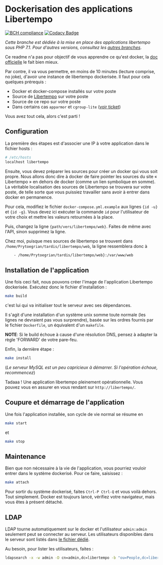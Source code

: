 # Dockerisation des applications Libertempo

[![BCH compliance](https://bettercodehub.com/edge/badge/libertempo/docker?branch=php71)](https://bettercodehub.com/)
[![Codacy Badge](https://api.codacy.com/project/badge/Grade/aada840da70941398538a1ec70950e16)](https://www.codacy.com/app/libertempo/docker)

*Cette branche est dédiée à la mise en place des applications libertempo sous PHP 7.1. Pour d'autres versions, consultez les [autres branches](https://github.com/libertempo/docker/branches)*.

Ce readme n'a pas pour objectif de vous apprendre ce qu'est docker, la [doc officielle](https://docs.docker.com/) le fait bien mieux.

Par contre, il va vous permettre, en moins de 10 minutes (lecture comprise, no joke), d'avoir une instance de libertempo dockerisée. Il faut pour cela quelques prérequis :

* Docker et docker-compose installés sur votre poste
* Source de [Libertempo](https://github.com/libertempo/web) sur votre poste
* Source de ce repo sur votre poste
* Dans certains cas `apparmor` et `cgroup-lite` ([voir ticket](https://github.com/Prytoegrian/libertempo-docker/issues/5))

Vous avez tout cela, alors c'est parti !

## Configuration

La première des étapes est d'associer une IP à votre application dans le fichier hosts :

```bash
# /etc/hosts
localhost libertempo
```

Ensuite, vous devez préparer les sources pour créer un docker qui vous soit propre. Nous allons donc dire à docker de faire pointer les sources du site « Libertempo » en dehors de docker (comme un lien symbolique en somme).
La véritable localisation des sources de Libertempo se trouvera sur votre poste, de telle sorte que vous puissiez travailler sans avoir à entrer dans docker en permanence.

Pour cela, modifiez le fichier `docker-compose.yml.example` aux lignes `{id -u}` et `{id -g}`. Vous devez ici exécuter la commande `id` pour l'utilisateur de votre choix et mettre les valeurs retournées à la place.

Puis, changez la ligne `{path/vers/libertempo/web}`. Faites de même avec l'API, sinon supprimez la ligne.

Chez moi, puisque mes sources de libertempo se trouvent dans `/home/Prytoegrian/tardis/libertempo/web`, la ligne ressemblera donc à

```bash
    - /home/Prytoegrian/tardis/libertempo/web}:/var/www/web
```

## Installation de l'application

Une fois ceci fait, nous pouvons créer l'image de l'application Libertempo dockerisée. Exécutez donc le fichier d'installation :

```bash
make build
```

c'est lui qui va initialiser tout le serveur avec ses dépendances.

Il s'agit d'une installation d'un système unix somme toute normale (les lignes ne devraient pas vous surprendre), basée sur les ordres fournis par le fichier `Dockerfile`, un équivalent d'un `makefile`.

**NOTE**: Si le build échoue à cause d'une résolution DNS, pensez à adapter la règle 'FORWARD' de votre pare-feu.

Enfin, la dernière étape :

```bash
make install
```

(*Le serveur MySQL est un peu capricieux à démarrer. Si l'opération échoue, recommencez*)

Tadaaa ! Une application libertempo pleinement opérationnelle. Vous pouvez vous en assurer en vous rendant sur `http://libertempo/`.

## Coupure et démarrage de l'application

Une fois l'application installée, son cycle de vie normal se résume en

```bash
make start
```

et

```bash
make stop
```

## Maintenance

Bien que non nécessaire à la vie de l'application, vous pourriez vouloir entrer dans le système dockerisé. Pour ce faire, saisissez :

```bash
make attach
```

Pour sortir du système dockerisé, faites `Ctrl-P Ctrl-Q` et vous voilà dehors. Tout simplement. Docker est toujours lancé, vérifiez votre navigateur, mais vous êtes à présent détaché.

## LDAP

LDAP tourne automatiquement sur le docker et l'utilisateur `admin:admin` seulement peut se connecter au serveur. Les utilisateurs disponibles dans le serveur sont listés dans [le fichier dédié](https://github.com/libertempo/docker/blob/master/containers/base/content.ldif).

Au besoin, pour lister les utilisateurs, faites :

```bash
ldapsearch -x -w admin -D cn=admin,dc=libertempo -b "ou=People,dc=libertempo"
```
